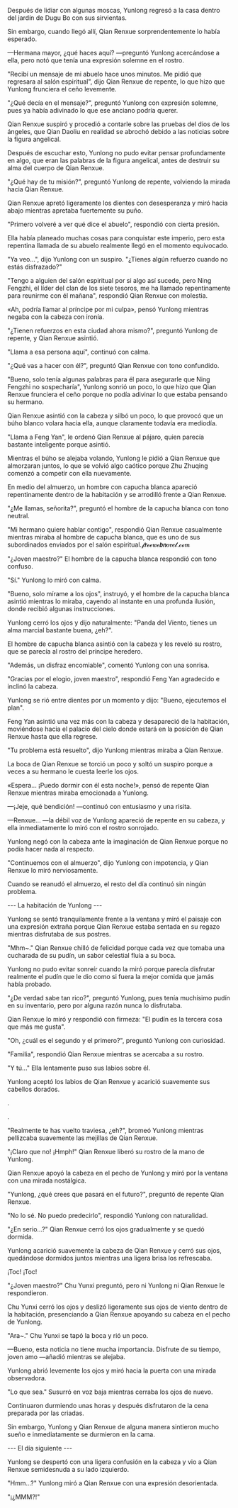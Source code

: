 
Después de lidiar con algunas moscas, Yunlong regresó a la casa dentro del jardín de Dugu Bo con sus sirvientas.

Sin embargo, cuando llegó allí, Qian Renxue sorprendentemente lo había esperado.

—Hermana mayor, ¿qué haces aquí? —preguntó Yunlong acercándose a ella, pero notó que tenía una expresión solemne en el rostro.

"Recibí un mensaje de mi abuelo hace unos minutos. Me pidió que regresara al salón espiritual", dijo Qian Renxue de repente, lo que hizo que Yunlong frunciera el ceño levemente.

"¿Qué decía en el mensaje?", preguntó Yunlong con expresión solemne, pues ya había adivinado lo que ese anciano podría querer.

Qian Renxue suspiró y procedió a contarle sobre las pruebas del dios de los ángeles, que Qian Daoliu en realidad se abrochó debido a las noticias sobre la figura angelical.

Después de escuchar esto, Yunlong no pudo evitar pensar profundamente en algo, que eran las palabras de la figura angelical, antes de destruir su alma del cuerpo de Qian Renxue.

"¿Qué hay de tu misión?", preguntó Yunlong de repente, volviendo la mirada hacia Qian Renxue.

Qian Renxue apretó ligeramente los dientes con desesperanza y miró hacia abajo mientras apretaba fuertemente su puño.

"Primero volveré a ver qué dice el abuelo", respondió con cierta presión.

Ella había planeado muchas cosas para conquistar este imperio, pero esta repentina llamada de su abuelo realmente llegó en el momento equivocado.

"Ya veo...", dijo Yunlong con un suspiro. "¿Tienes algún refuerzo cuando no estás disfrazado?"

"Tengo a alguien del salón espiritual por si algo así sucede, pero Ning Fengzhi, el líder del clan de los siete tesoros, me ha llamado repentinamente para reunirme con él mañana", respondió Qian Renxue con molestia.

«Ah, podría llamar al príncipe por mi culpa», pensó Yunlong mientras negaba con la cabeza con ironía.

"¿Tienen refuerzos en esta ciudad ahora mismo?", preguntó Yunlong de repente, y Qian Renxue asintió.

"Llama a esa persona aquí", continuó con calma.

"¿Qué vas a hacer con él?", preguntó Qian Renxue con tono confundido.

"Bueno, solo tenía algunas palabras para él para asegurarle que Ning Fengzhi no sospecharía", Yunlong sonrió un poco, lo que hizo que Qian Renxue frunciera el ceño porque no podía adivinar lo que estaba pensando su hermano.

Qian Renxue asintió con la cabeza y silbó un poco, lo que provocó que un búho blanco volara hacia ella, aunque claramente todavía era mediodía.

"Llama a Feng Yan", le ordenó Qian Renxue al pájaro, quien parecía bastante inteligente porque asintió.

Mientras el búho se alejaba volando, Yunlong le pidió a Qian Renxue que almorzaran juntos, lo que se volvió algo caótico porque Zhu Zhuqing comenzó a competir con ella nuevamente.

En medio del almuerzo, un hombre con capucha blanca apareció repentinamente dentro de la habitación y se arrodilló frente a Qian Renxue.

"¿Me llamas, señorita?", preguntó el hombre de la capucha blanca con tono neutral.

"Mi hermano quiere hablar contigo", respondió Qian Renxue casualmente mientras miraba al hombre de capucha blanca, que es uno de sus subordinados enviados por el salón espiritual.𝓯𝙧𝓮𝓮𝒘𝓮𝙗𝙣𝒐𝒗𝒆𝓵.𝓬𝓸𝒎

"¿Joven maestro?" El hombre de la capucha blanca respondió con tono confuso.

"Sí." Yunlong lo miró con calma.

"Bueno, solo mírame a los ojos", instruyó, y el hombre de la capucha blanca asintió mientras lo miraba, cayendo al instante en una profunda ilusión, donde recibió algunas instrucciones.

Yunlong cerró los ojos y dijo naturalmente: "Panda del Viento, tienes un alma marcial bastante buena, ¿eh?".

El hombre de capucha blanca asintió con la cabeza y les reveló su rostro, que se parecía al rostro del príncipe heredero.

"Además, un disfraz encomiable", comentó Yunlong con una sonrisa.

"Gracias por el elogio, joven maestro", respondió Feng Yan agradecido e inclinó la cabeza.

Yunlong se rió entre dientes por un momento y dijo: "Bueno, ejecutemos el plan".

Feng Yan asintió una vez más con la cabeza y desapareció de la habitación, moviéndose hacia el palacio del cielo donde estará en la posición de Qian Renxue hasta que ella regrese.

"Tu problema está resuelto", dijo Yunlong mientras miraba a Qian Renxue.

La boca de Qian Renxue se torció un poco y soltó un suspiro porque a veces a su hermano le cuesta leerle los ojos.

«Espera... ¡Puedo dormir con él esta noche!», pensó de repente Qian Renxue mientras miraba emocionada a Yunlong.

—¡Jeje, qué bendición! —continuó con entusiasmo y una risita.

—Renxue… —la débil voz de Yunlong apareció de repente en su cabeza, y ella inmediatamente lo miró con el rostro sonrojado.

Yunlong negó con la cabeza ante la imaginación de Qian Renxue porque no podía hacer nada al respecto.

"Continuemos con el almuerzo", dijo Yunlong con impotencia, y Qian Renxue lo miró nerviosamente.

Cuando se reanudó el almuerzo, el resto del día continuó sin ningún problema.

--- La habitación de Yunlong ---

Yunlong se sentó tranquilamente frente a la ventana y miró el paisaje con una expresión extraña porque Qian Renxue estaba sentada en su regazo mientras disfrutaba de sus postres.

"Mhm~." Qian Renxue chilló de felicidad porque cada vez que tomaba una cucharada de su pudín, un sabor celestial fluía a su boca.

Yunlong no pudo evitar sonreír cuando la miró porque parecía disfrutar realmente el pudín que le dio como si fuera la mejor comida que jamás había probado.

"¿De verdad sabe tan rico?", preguntó Yunlong, pues tenía muchísimo pudín en su inventario, pero por alguna razón nunca lo disfrutaba.

Qian Renxue lo miró y respondió con firmeza: "El pudín es la tercera cosa que más me gusta".

"Oh, ¿cuál es el segundo y el primero?", preguntó Yunlong con curiosidad.

"Familia", respondió Qian Renxue mientras se acercaba a su rostro.

"Y tú..." Ella lentamente puso sus labios sobre él.

Yunlong aceptó los labios de Qian Renxue y acarició suavemente sus cabellos dorados.

.

.

"Realmente te has vuelto traviesa, ¿eh?", bromeó Yunlong mientras pellizcaba suavemente las mejillas de Qian Renxue.

"¡Claro que no! ¡Hmph!" Qian Renxue liberó su rostro de la mano de Yunlong.

Qian Renxue apoyó la cabeza en el pecho de Yunlong y miró por la ventana con una mirada nostálgica.

"Yunlong, ¿qué crees que pasará en el futuro?", preguntó de repente Qian Renxue.

"No lo sé. No puedo predecirlo", respondió Yunlong con naturalidad.

"¿En serio...?" Qian Renxue cerró los ojos gradualmente y se quedó dormida.

Yunlong acarició suavemente la cabeza de Qian Renxue y cerró sus ojos, quedándose dormidos juntos mientras una ligera brisa los refrescaba.

¡Toc! ¡Toc!

"¿Joven maestro?" Chu Yunxi preguntó, pero ni Yunlong ni Qian Renxue le respondieron.

Chu Yunxi cerró los ojos y deslizó ligeramente sus ojos de viento dentro de la habitación, presenciando a Qian Renxue apoyando su cabeza en el pecho de Yunlong.

"Ara~." Chu Yunxi se tapó la boca y rió un poco.

—Bueno, esta noticia no tiene mucha importancia. Disfrute de su tiempo, joven amo —añadió mientras se alejaba.

Yunlong abrió levemente los ojos y miró hacia la puerta con una mirada observadora.

"Lo que sea." Susurró en voz baja mientras cerraba los ojos de nuevo.

Continuaron durmiendo unas horas y después disfrutaron de la cena preparada por las criadas.

Sin embargo, Yunlong y Qian Renxue de alguna manera sintieron mucho sueño e inmediatamente se durmieron en la cama.

--- El día siguiente ---

Yunlong se despertó con una ligera confusión en la cabeza y vio a Qian Renxue semidesnuda a su lado izquierdo.

"Hmm...?" Yunlong miró a Qian Renxue con una expresión desorientada.

"¡¿MMM?!"